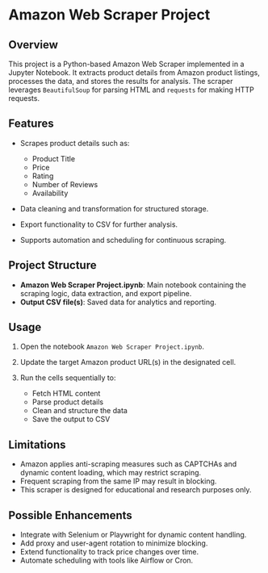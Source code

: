 # Amazon Web Scraper Project

## Overview

This project is a Python-based Amazon Web Scraper implemented in a Jupyter Notebook. It extracts product details from Amazon product listings, processes the data, and stores the results for analysis. The scraper leverages `BeautifulSoup` for parsing HTML and `requests` for making HTTP requests.

## Features

* Scrapes product details such as:

  * Product Title
  * Price
  * Rating
  * Number of Reviews
  * Availability
* Data cleaning and transformation for structured storage.
* Export functionality to CSV for further analysis.
* Supports automation and scheduling for continuous scraping.

## Project Structure

* **Amazon Web Scraper Project.ipynb**: Main notebook containing the scraping logic, data extraction, and export pipeline.
* **Output CSV file(s)**: Saved data for analytics and reporting.

## Usage

1. Open the notebook `Amazon Web Scraper Project.ipynb`.
2. Update the target Amazon product URL(s) in the designated cell.
3. Run the cells sequentially to:

   * Fetch HTML content
   * Parse product details
   * Clean and structure the data
   * Save the output to CSV

## Limitations

* Amazon applies anti-scraping measures such as CAPTCHAs and dynamic content loading, which may restrict scraping.
* Frequent scraping from the same IP may result in blocking.
* This scraper is designed for educational and research purposes only.

## Possible Enhancements

* Integrate with Selenium or Playwright for dynamic content handling.
* Add proxy and user-agent rotation to minimize blocking.
* Extend functionality to track price changes over time.
* Automate scheduling with tools like Airflow or Cron.
